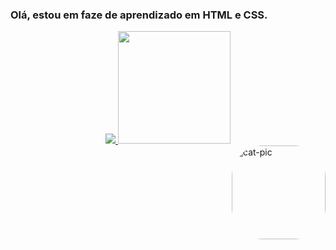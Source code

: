 ### Olá, estou em faze de aprendizado em HTML e CSS.
<div align="center">
  <a href="https://github.com/cehh01">
   <img src="https://github-readme-stats.vercel.app/api/top-langs/?username=cehh01&layout=compact&theme=midnight-purple">
  <img height="180em" src="https://github-readme-stats.vercel.app/api?username=cehh01&show_icons=true&theme=midnight-purple&include_all_commits=true&count_private=true"/>
  </div>
  
  <div>
    <img align="right" alt="cat-pic" height="150" style="border-radius:50px;" src="https://3.bp.blogspot.com/-_g5IgEap-b4/XRzBFhjR5lI/AAAAAABGy-8/vgcjGjMRL-4bEDZynzGapkEYxaJo4p9BACLcBGAs/s1600/AW3925002_16.gif?time=Wed%20Feb%2009%202022%2000:05:11%20GMT-0300%20(Hor%C3%A1rio%20Padr%C3%A3o%20de%20Bras%C3%ADlia)">
</div>
